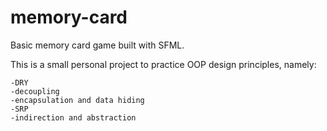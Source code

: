 # memory-card
Basic memory card game built with SFML.

This is a small personal project to practice OOP design principles, namely:

    -DRY
    -decoupling
    -encapsulation and data hiding
    -SRP
    -indirection and abstraction
